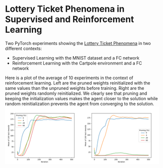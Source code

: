 # Lottery Ticket Phenomena in Supervised and Reinforcement Learning

Two PyTorch experiments showing the [Lottery Ticket Phenomena](https://arxiv.org/abs/1803.03635) in two different contexts:

- Supervised Learning with the MNIST dataset and a FC network
- Reinforcement Learning with the Cartpole environment and a FC network

Here is a plot of the average of 10 experiments in the context of reinforcement learning. Left are the pruned weights reinitialized with the same values than the unpruned weights before training. Right are the pruned weights randomly reinitialized. We clearly see that pruning and keeping the initialization values makes the agent closer to the solution while random reinitialization prevents the agent from converging to the solution.  
![rl_mean10.png](./results/lotteryticket_rl.png)


